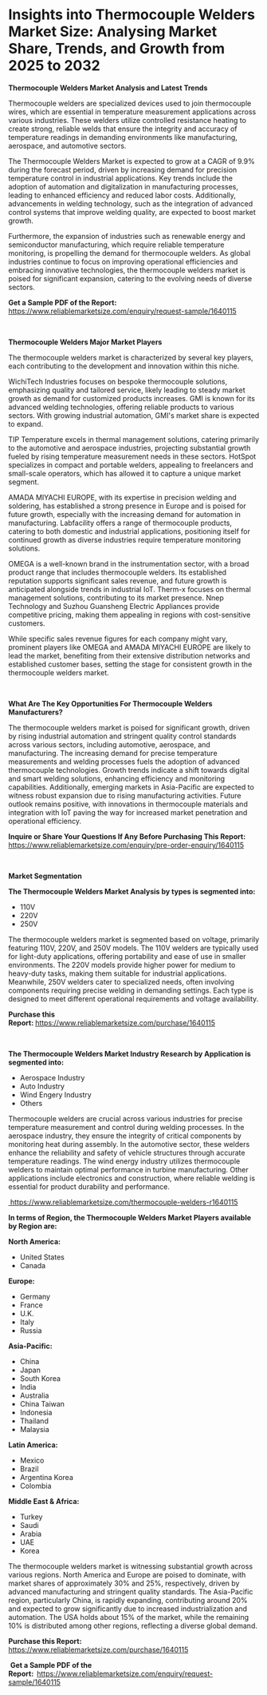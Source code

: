 <p><h1>Insights into Thermocouple Welders Market Size: Analysing Market Share, Trends, and Growth from 2025 to 2032</h1></p><p><strong>Thermocouple Welders Market Analysis and Latest Trends</strong></p>
<p><p>Thermocouple welders are specialized devices used to join thermocouple wires, which are essential in temperature measurement applications across various industries. These welders utilize controlled resistance heating to create strong, reliable welds that ensure the integrity and accuracy of temperature readings in demanding environments like manufacturing, aerospace, and automotive sectors.</p><p>The Thermocouple Welders Market is expected to grow at a CAGR of 9.9% during the forecast period, driven by increasing demand for precision temperature control in industrial applications. Key trends include the adoption of automation and digitalization in manufacturing processes, leading to enhanced efficiency and reduced labor costs. Additionally, advancements in welding technology, such as the integration of advanced control systems that improve welding quality, are expected to boost market growth.</p><p>Furthermore, the expansion of industries such as renewable energy and semiconductor manufacturing, which require reliable temperature monitoring, is propelling the demand for thermocouple welders. As global industries continue to focus on improving operational efficiencies and embracing innovative technologies, the thermocouple welders market is poised for significant expansion, catering to the evolving needs of diverse sectors.</p></p>
<p><strong>Get a Sample PDF of the Report:&nbsp;</strong> <a href="https://www.reliablemarketsize.com/enquiry/request-sample/1640115?utm_campaign=3124&utm_medium=2&utm_source=Github&utm_content=ia&utm_term=16042025&utm_id=thermocouple-welders">https://www.reliablemarketsize.com/enquiry/request-sample/1640115</a></p>
<p>&nbsp;</p>
<p><strong>Thermocouple Welders Major Market Players</strong></p>
<p><p>The thermocouple welders market is characterized by several key players, each contributing to the development and innovation within this niche. </p><p>WichiTech Industries focuses on bespoke thermocouple solutions, emphasizing quality and tailored service, likely leading to steady market growth as demand for customized products increases. GMI is known for its advanced welding technologies, offering reliable products to various sectors. With growing industrial automation, GMI's market share is expected to expand.</p><p>TIP Temperature excels in thermal management solutions, catering primarily to the automotive and aerospace industries, projecting substantial growth fueled by rising temperature measurement needs in these sectors. HotSpot specializes in compact and portable welders, appealing to freelancers and small-scale operators, which has allowed it to capture a unique market segment.</p><p>AMADA MIYACHI EUROPE, with its expertise in precision welding and soldering, has established a strong presence in Europe and is poised for future growth, especially with the increasing demand for automation in manufacturing. Labfacility offers a range of thermocouple products, catering to both domestic and industrial applications, positioning itself for continued growth as diverse industries require temperature monitoring solutions.</p><p>OMEGA is a well-known brand in the instrumentation sector, with a broad product range that includes thermocouple welders. Its established reputation supports significant sales revenue, and future growth is anticipated alongside trends in industrial IoT. Therm-x focuses on thermal management solutions, contributing to its market presence. Nnep Technology and Suzhou Guansheng Electric Appliances provide competitive pricing, making them appealing in regions with cost-sensitive customers.</p><p>While specific sales revenue figures for each company might vary, prominent players like OMEGA and AMADA MIYACHI EUROPE are likely to lead the market, benefiting from their extensive distribution networks and established customer bases, setting the stage for consistent growth in the thermocouple welders market.</p></p>
<p>&nbsp;</p>
<p><strong>What Are The Key Opportunities For Thermocouple Welders Manufacturers?</strong></p>
<p><p>The thermocouple welders market is poised for significant growth, driven by rising industrial automation and stringent quality control standards across various sectors, including automotive, aerospace, and manufacturing. The increasing demand for precise temperature measurements and welding processes fuels the adoption of advanced thermocouple technologies. Growth trends indicate a shift towards digital and smart welding solutions, enhancing efficiency and monitoring capabilities. Additionally, emerging markets in Asia-Pacific are expected to witness robust expansion due to rising manufacturing activities. Future outlook remains positive, with innovations in thermocouple materials and integration with IoT paving the way for increased market penetration and operational efficiency.</p></p>
<p><strong>Inquire or Share Your Questions If Any Before Purchasing This Report:</strong> <a href="https://www.reliablemarketsize.com/enquiry/pre-order-enquiry/1640115?utm_campaign=3124&utm_medium=2&utm_source=Github&utm_content=ia&utm_term=16042025&utm_id=thermocouple-welders">https://www.reliablemarketsize.com/enquiry/pre-order-enquiry/1640115</a></p>
<p>&nbsp;</p>
<p><strong>Market Segmentation</strong></p>
<p><strong>The Thermocouple Welders Market Analysis by types is segmented into:</strong></p>
<p><ul><li>110V</li><li>220V</li><li>250V</li></ul></p>
<p><p>The thermocouple welders market is segmented based on voltage, primarily featuring 110V, 220V, and 250V models. The 110V welders are typically used for light-duty applications, offering portability and ease of use in smaller environments. The 220V models provide higher power for medium to heavy-duty tasks, making them suitable for industrial applications. Meanwhile, 250V welders cater to specialized needs, often involving components requiring precise welding in demanding settings. Each type is designed to meet different operational requirements and voltage availability.</p></p>
<p><strong>Purchase this Report:&nbsp;</strong><a href="https://www.reliablemarketsize.com/purchase/1640115?utm_campaign=3124&utm_medium=2&utm_source=Github&utm_content=ia&utm_term=16042025&utm_id=thermocouple-welders">https://www.reliablemarketsize.com/purchase/1640115</a></p>
<p>&nbsp;</p>
<p><strong>The Thermocouple Welders Market Industry Research by Application is segmented into:</strong></p>
<p><ul><li>Aerospace Industry</li><li>Auto Industry</li><li>Wind Engery Industry</li><li>Others</li></ul></p>
<p><p>Thermocouple welders are crucial across various industries for precise temperature measurement and control during welding processes. In the aerospace industry, they ensure the integrity of critical components by monitoring heat during assembly. In the automotive sector, these welders enhance the reliability and safety of vehicle structures through accurate temperature readings. The wind energy industry utilizes thermocouple welders to maintain optimal performance in turbine manufacturing. Other applications include electronics and construction, where reliable welding is essential for product durability and performance.</p></p>
<p><a href="https://www.reliablemarketsize.com/thermocouple-welders-r1640115?utm_campaign=3124&utm_medium=2&utm_source=Github&utm_content=ia&utm_term=16042025&utm_id=thermocouple-welders">&nbsp;https://www.reliablemarketsize.com/thermocouple-welders-r1640115</a></p>
<p><strong>In terms of Region, the Thermocouple Welders Market Players available by Region are:</strong></p>
<p>
    <p> <strong> North America: </strong>
        <ul>
            <li>United States</li>
            <li>Canada</li>
        </ul>
        </p> 
    <p> <strong> Europe: </strong>
        <ul>
            <li>Germany</li>
            <li>France</li>
            <li>U.K.</li>
            <li>Italy</li>
            <li>Russia</li>
        </ul>
        </p> 
    <p> <strong> Asia-Pacific: </strong>
        <ul>
            <li>China</li>
            <li>Japan</li>
            <li>South Korea</li>
            <li>India</li>
            <li>Australia</li>
            <li>China Taiwan</li>
            <li>Indonesia</li>
            <li>Thailand</li>
            <li>Malaysia</li>
        </ul>
        </p> 
    <p> <strong> Latin America: </strong>
        <ul>
            <li>Mexico</li>
            <li>Brazil</li>
            <li>Argentina Korea</li>
            <li>Colombia</li>
        </ul>
        </p> 
    <p> <strong> Middle East & Africa: </strong>
        <ul>
            <li>Turkey</li>
            <li>Saudi</li>
            <li>Arabia</li>
            <li>UAE</li>
            <li>Korea</li>
        </ul>
    </p>
    </p>
<p><p>The thermocouple welders market is witnessing substantial growth across various regions. North America and Europe are poised to dominate, with market shares of approximately 30% and 25%, respectively, driven by advanced manufacturing and stringent quality standards. The Asia-Pacific region, particularly China, is rapidly expanding, contributing around 20% and expected to grow significantly due to increased industrialization and automation. The USA holds about 15% of the market, while the remaining 10% is distributed among other regions, reflecting a diverse global demand.</p></p>
<p><strong>Purchase this Report: </strong><a href="https://www.reliablemarketsize.com/purchase/1640115?utm_campaign=3124&utm_medium=2&utm_source=Github&utm_content=ia&utm_term=16042025&utm_id=thermocouple-welders">https://www.reliablemarketsize.com/purchase/1640115</a></p>
<p>&nbsp;<strong>Get a Sample PDF of the Report:&nbsp;&nbsp;</strong><a href="https://www.reliablemarketsize.com/enquiry/request-sample/1640115?utm_campaign=3124&utm_medium=2&utm_source=Github&utm_content=ia&utm_term=16042025&utm_id=thermocouple-welders">https://www.reliablemarketsize.com/enquiry/request-sample/1640115</a></p>
<p><strong></strong></p>
<p><p></p><p></p><p></p></p>